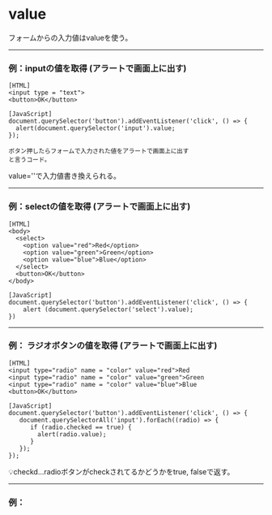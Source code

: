# value
フォームからの入力値はvalueを使う。 
***

### 例：inputの値を取得 (アラートで画面上に出す)
~~~
[HTML]
<input type = "text">
<button>OK</button>

[JavaScript]
document.querySelector('button').addEventListener('click', () => {
  alert(document.querySelector('input').value;
});

ボタン押したらフォームで入力された値をアラートで画面上に出す
と言うコード。
~~~
value=''で入力値書き換えられる。
***

### 例：selectの値を取得 (アラートで画面上に出す)
~~~
[HTML]
<body>
  <select>
    <option value="red">Red</option>
    <option value="green">Green</option>
    <option value="blue">Blue</option>
  </select>
  <button>OK</button>
</body>
  
[JavaScript]
document.querySelector('button').addEventListener('click', () => {
    alert (document.querySelector('select').value);
})
~~~
***

### 例： ラジオボタンの値を取得 (アラートで画面上に出す)
~~~
[HTML]
<input type="radio" name = "color" value="red">Red
<input type="radio" name = "color" value="green">Green
<input type="radio" name = "color" value="blue">Blue
<button>OK</button>

[JavaScript]
document.querySelector('button').addEventListener('click', () => {
   document.querySelectorAll('input').forEach((radio) => {
      if (radio.checked == true) {
        alert(radio.value);
      }
   });
});
~~~
💡checkd...radioボタンがcheckされてるかどうかをtrue, falseで返す。
***

### 例： 
